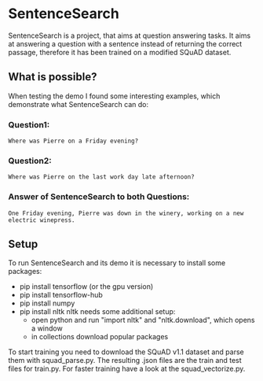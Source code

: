 # SentenceSearch
SentenceSearch is a project, that aims at question answering tasks. It aims at answering a question with a sentence instead of returning the correct passage, therefore it has been trained on a modified SQuAD dataset.

## What is possible?
When testing the demo I found some interesting examples, which demonstrate what SentenceSearch can do:

### Question1:
    Where was Pierre on a Friday evening?
### Question2:
    Where was Pierre on the last work day late afternoon?

### Answer of SentenceSearch to both Questions:
    One Friday evening, Pierre was down in the winery, working on a new electric winepress.

## Setup
To run SentenceSearch and its demo it is necessary to install some packages:

- pip install tensorflow (or the gpu version)
- pip install tensorflow-hub
- pip install numpy
- pip install nltk
    nltk needs some additional setup:
    - open python and run "import nltk" and "nltk.download", which opens a window
    - in collections download popular packages

To start training you need to download the SQuAD v1.1 dataset and parse them with squad_parse.py. The resulting .json files are the train and test files for train.py.
For faster training have a look at the squad_vectorize.py.


